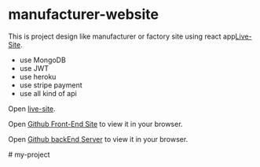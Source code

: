 # manufacturer-website

This is project design like manufacturer or factory site using react app[Live-Site](https://manufacturer-a7f2a.web.app/).

* use MongoDB
* use JWT 
* use heroku 
* use stripe payment 
* use all kind of api

Open [live-site](https://manufacturer-a7f2a.web.app/).

Open [Github Front-End Site](https://github.com/programming-hero-web-course1/manufacturer-website-client-side-Cihsan) to view it in your browser.


Open [Github backEnd Server](https://github.com/programming-hero-web-course1/manufacturer-website-server-side-Cihsan) to view it in your browser.

#   m y - p r o j e c t  
 
